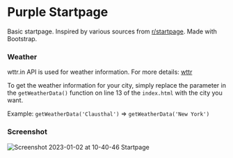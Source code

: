 # Purple Startpage
Basic startpage. Inspired by various sources from [r/startpage](https://www.reddit.com/r/startpages/). Made with Bootstrap.  

### Weather

wttr.in API is used for weather information. For more details: [wttr](https://github.com/chubin/wttr.in)

To get the weather information for your city, simply replace the parameter in the `getWeatherData()` function on line 13 of the `index.html` with the city you want.

Example: `getWeatherData('Clausthal')` => `getWeatherData('New York')`

### Screenshot

![Screenshot 2023-01-02 at 10-40-46 Startpage](https://user-images.githubusercontent.com/19970595/210214951-2b26faab-7a68-4de1-8ae8-363984fad764.png)
